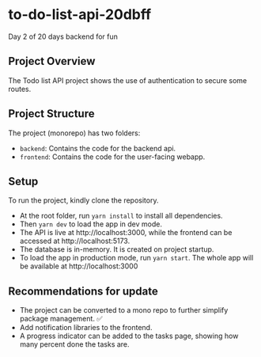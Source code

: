 # to-do-list-api-20dbff
Day 2 of 20 days backend for fun

## Project Overview
The Todo list API project shows the use of authentication to secure some routes. 

## Project Structure
The project (monorepo) has two folders:
* `backend`: Contains the code for the backend api.
* `frontend`: Contains the code for the user-facing webapp.

## Setup
To run the project, kindly clone the repository.
* At the root folder, run `yarn install` to install all dependencies.
* Then `yarn dev` to load the app in dev mode.
* The API is live at http://localhost:3000, while the frontend can be accessed at http://localhost:5173.
* The database is in-memory. It is created on project startup.
* To load the app in production mode, run `yarn start`. The whole app will be available at http://localhost:3000

## Recommendations for update
* The project can be converted to a mono repo to further simplify package management. ✅
* Add notification libraries to the frontend.
* A progress indicator can be added to the tasks page, showing how many percent done the tasks are.
